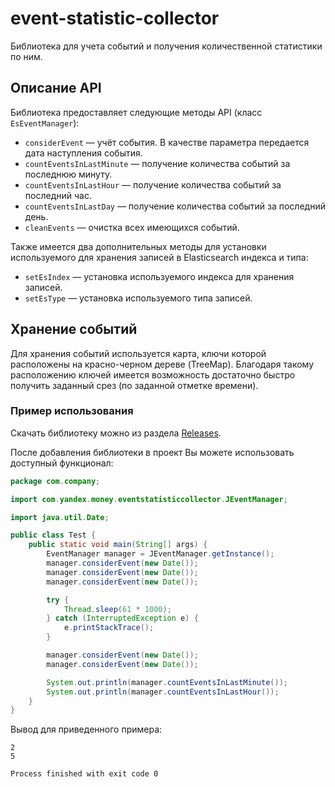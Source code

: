 # event-statistic-collector

Библиотека для учета событий и получения количественной статистики по ним.

## Описание API

Библиотека предоставляет следующие методы API (класс `EsEventManager`):
- `considerEvent` — учёт события. В качестве параметра передается дата наступления события.
- `countEventsInLastMinute` — получение количества событий за последнюю минуту.
- `countEventsInLastHour` — получение количества событий за последний час.
- `countEventsInLastDay` — получение количества событий за последний день.
- `cleanEvents` — очистка всех имеющихся событий.

Также имеется два дополнительных методы для установки используемого для хранения записей в Elasticsearch индекса и типа:
- `setEsIndex` — установка используемого индекса для хранения записей.
- `setEsType` — установка используемого типа записей.

## Хранение событий

Для хранения событий используется карта, ключи которой расположены на красно-черном дереве (TreeMap).
Благодаря такому расположению ключей имеется возможность достаточно быстро получить заданный срез (по заданной отметке времени).

### Пример использования

Скачать библиотеку можно из раздела [Releases](https://github.com/PetukhovVictor/event-statistic-collector/releases).

После добавления библиотеки в проект Вы можете использовать доступный функционал:
```java
package com.company;

import com.yandex.money.eventstatisticcollector.JEventManager;

import java.util.Date;

public class Test {
    public static void main(String[] args) {
        EventManager manager = JEventManager.getInstance();
        manager.considerEvent(new Date());
        manager.considerEvent(new Date());
        manager.considerEvent(new Date());

        try {
            Thread.sleep(61 * 1000);
        } catch (InterruptedException e) {
            e.printStackTrace();
        }

        manager.considerEvent(new Date());
        manager.considerEvent(new Date());

        System.out.println(manager.countEventsInLastMinute());
        System.out.println(manager.countEventsInLastHour());
    }
}
```

Вывод для приведенного примера:
```
2
5

Process finished with exit code 0
```
